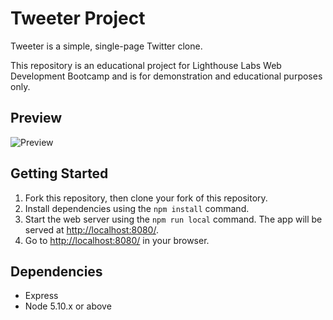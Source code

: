 # Tweeter Project

Tweeter is a simple, single-page Twitter clone.

This repository is an educational project for Lighthouse Labs Web Development Bootcamp and is for demonstration and educational purposes only.

## Preview 
![Preview](#)
## Getting Started

1. Fork this repository, then clone your fork of this repository.
2. Install dependencies using the `npm install` command.
3. Start the web server using the `npm run local` command. The app will be served at <http://localhost:8080/>.
4. Go to <http://localhost:8080/> in your browser.

## Dependencies

- Express
- Node 5.10.x or above
